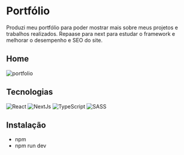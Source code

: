 # Portfólio 
Produzi meu portfólio para poder mostrar mais sobre meus projetos e trabalhos realizados. Repaase para next para estudar o framework e melhorar 
o desempenho e SEO do site.

## Home
![portfolio](https://user-images.githubusercontent.com/60657968/138336411-29adeec3-7f74-4952-891d-ca2fb8d568ab.png)

## Tecnologias 
![React](https://img.shields.io/badge/react-%2320232a.svg?style=for-the-badge&logo=react&logoColor=%2361DAFB)
![NextJs](https://img.shields.io/badge/NextJs-%2320232a.svg?style=for-the-badge&logo=nextJs&logoColor=%2361DAFB)
![TypeScript](https://img.shields.io/badge/typescript-%23007ACC.svg?style=for-the-badge&logo=typescript&logoColor=white)
![SASS](https://img.shields.io/badge/SASS-hotpink.svg?style=for-the-badge&logo=SASS&logoColor=white)


## Instalação 
- npm 
- npm run dev
